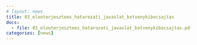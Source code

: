 ```yaml
---
# layout: news
title: 03_elooterjesztees_hatarozati_javaslat_kotvenykibocsajtas
docs:
  - file: 03_elooterjesztees_hatarozati_javaslat_kotvenykibocsajtas.pdf
categories: [news]
---
```


